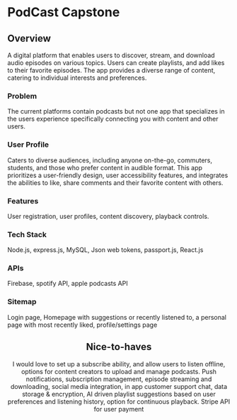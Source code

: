 # PodCast Capstone

## Overview
A digital platform that enables users to discover, stream, and download audio episodes on various topics. Users can create playlists, and add likes to their favorite episodes. The app provides a diverse range of content, catering to individual interests and preferences.

### Problem

The current platforms contain podcasts but not one app that specializes in the users experience specifically connecting you with content and other users.

### User Profile

Caters to diverse audiences, including anyone on-the-go, commuters, students, and those who prefer content in audible format. This app prioritizes a user-friendly design, user accessibility features, and integrates the abilities to like, share comments and their favorite content with others.

### Features

User registration, user profiles, content discovery, playback controls.


### Tech Stack

Node.js, express.js, MySQL,  Json web tokens, passport.js, React.js 

### APIs

Firebase, spotify API, apple podcasts API

### Sitemap

Login page, Homepage with suggestions or recently listened to, a personal page with most recently liked, profile/settings page
<SearchBar />
<Header />
<PodcastList />
<MediaPlayer />
<UserAuthentication />
<UserFavorites />
<UserSavedPlaylists />
<Footer />

## Nice-to-haves

I would love to set up a subscribe ability, and allow users to listen offline, options for content creators to upload and manage podcasts. Push notifications, subscription management, episode streaming and downloading, social media integration,  in app customer support chat, data storage & encryption, AI driven playlist suggestions based on user preferences and listening history, option for continuous playback. Stripe API for user payment